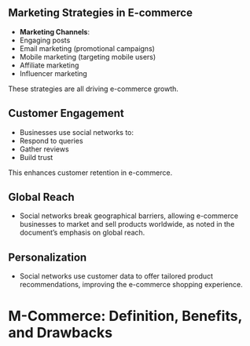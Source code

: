 ## Marketing Strategies in E-commerce

- **Marketing Channels**:
- Engaging posts
- Email marketing (promotional campaigns)
- Mobile marketing (targeting mobile users)
- Affiliate marketing
- Influencer marketing

These strategies are all driving e-commerce growth.

## Customer Engagement
- Businesses use social networks to:
- Respond to queries
- Gather reviews
- Build trust

This enhances customer retention in e-commerce.

## Global Reach
- Social networks break geographical barriers, allowing e-commerce businesses to market and sell products worldwide, as noted in the document’s emphasis on global reach.

## Personalization
- Social networks use customer data to offer tailored product recommendations, improving the e-commerce shopping experience.

# M-Commerce: Definition, Benefits, and Drawbacks